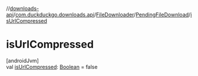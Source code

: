 //[downloads-api](../../../../index.md)/[com.duckduckgo.downloads.api](../../index.md)/[FileDownloader](../index.md)/[PendingFileDownload](index.md)/[isUrlCompressed](is-url-compressed.md)

# isUrlCompressed

[androidJvm]\
val [isUrlCompressed](is-url-compressed.md): [Boolean](https://kotlinlang.org/api/latest/jvm/stdlib/kotlin/-boolean/index.html) = false
